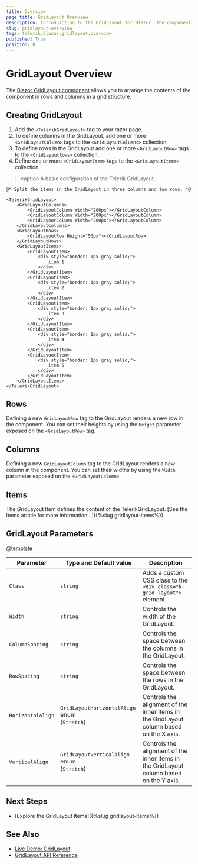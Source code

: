 ```yaml
---
title: Overview
page_title: GridLayout Overview
description: Introduiction to the GridLayout for Blazor. The component provides a CSS grid system.
slug: gridlayout-overview
tags: telerik,blazor,gridlayout,overview
published: True
position: 0
---
```


# GridLayout Overview

The <a href="https://www.telerik.com/blazor-ui/gridlayout" target="_blank">Blazor GridLayout component</a> allows you to arrange the contents of the component in rows and columns in a grid structure. 

## Creating GridLayout

1. Add the `<TelerikGridLayout>` tag to your razor page. 
1. To define columns in the GridLayout, add one or more `<GridLayoutColumn>` tags to the `<GridLayoutColumns>` collection.
1. To define rows in the GridLayout add one or more `<GridLayoutRow>` tags to the `<GridLayoutRows>` collection.
1. Define one or more `<GridLayoutItem>` tags to the `<GridLayoutItems>` collection.

>caption A basic configuration of the Telerik GridLayout

````CSHTML
@* Split the items in the GridLayout in three columns and two rows. *@

<TelerikGridLayout>
    <GridLayoutColumns>
        <GridLayoutColumn Width="200px"></GridLayoutColumn>
        <GridLayoutColumn Width="200px"></GridLayoutColumn>
        <GridLayoutColumn Width="200px"></GridLayoutColumn>
    </GridLayoutColumns>
    <GridLayoutRows>
        <GridLayoutRow Height="50px"></GridLayoutRow>
    </GridLayoutRows>
    <GridLayoutItems>
        <GridLayoutItem>
            <div style="border: 1px gray solid;">
                item 1
            </div>
        </GridLayoutItem>
        <GridLayoutItem>
            <div style="border: 1px gray solid;">
                item 2
            </div>
        </GridLayoutItem>
        <GridLayoutItem>
            <div style="border: 1px gray solid;">
                item 3
            </div>
        </GridLayoutItem>
        <GridLayoutItem>
            <div style="border: 1px gray solid;">
                item 4
            </div>
        </GridLayoutItem>
        <GridLayoutItem>
            <div style="border: 1px gray solid;">
                item 5
            </div>
        </GridLayoutItem>
    </GridLayoutItems>
</TelerikGridLayout>
````

## Rows

Defining a new `GridLayoutRow` tag to the GridLayout renders a new row in the component. You can set their heights by using the `Height` parameter exposed on the `<GridLayoutRow>` tag.

## Columns

Defining a new `GridLayoutColumn` tag to the GridLayout renders a new column in the component. You can set their widths by using the `Width` parameter exposed on the `<GridLayoutColumn>`.

## Items

The GridLayout Item defines the content of the TelerikGridLayout. [See the Items article for more information...]({%slug gridlayout-items%})

## GridLayout Parameters

@[template](/_contentTemplates/common/parameters-table-styles.md#table-layout)

| Parameter | Type and Default value | Description |
|-----------|------------------------|-------------|
| `Class`  | `string` | Adds a custom CSS class to the `<div class="k-grid-layout">` element. |
| `Width`  | `string` | Controls the width of the GridLayout. |
| `ColumnSpacing`  | `string` | Controls the space between the columns in the GridLayout. |
| `RowSpacing`  | `string` | Controls the space between the rows in the GridLayout. |
| `HorizontalAlign`  | `GridLayoutHorizontalAlign` enum <br /> (`Stretch`) | Controls the alignment of the inner items in the GridLayout column based on the X axis. |
| `VerticalAlign`  | `GridLayoutVerticalAlign` enum <br /> (`Stretch`) | Controls the alignment of the inner items in the GridLayout column based on the Y axis. |

## Next Steps

* [Explore the GridLayout Items]({%slug gridlayout-items%})

## See Also

  * [Live Demo: GridLayout](https://demos.telerik.com/blazor-ui/gridlayout/overview)
  * [GridLayout API Reference](/blazor-ui/api/Telerik.Blazor.Components.TelerikGridLayout)
